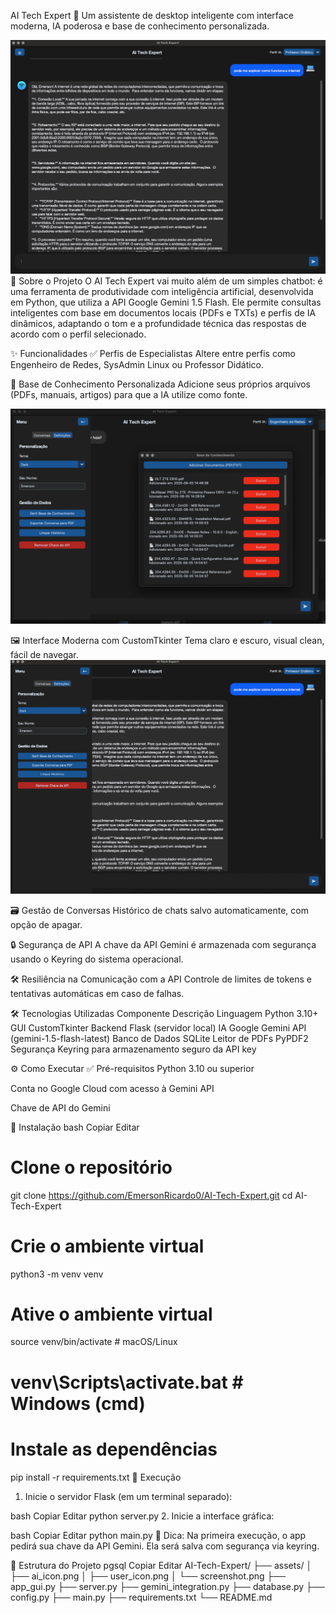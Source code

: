AI Tech Expert 🤖
Um assistente de desktop inteligente com interface moderna, IA poderosa e base de conhecimento personalizada.

<img src="assets/1.png" alt="Screenshot do AI Tech Expert" width="600"/>
🚀 Sobre o Projeto
O AI Tech Expert vai muito além de um simples chatbot: é uma ferramenta de produtividade com inteligência artificial, desenvolvida em Python, que utiliza a API Google Gemini 1.5 Flash. Ele permite consultas inteligentes com base em documentos locais (PDFs e TXTs) e perfis de IA dinâmicos, adaptando o tom e a profundidade técnica das respostas de acordo com o perfil selecionado.

✨ Funcionalidades
✅ Perfis de Especialistas
Altere entre perfis como Engenheiro de Redes, SysAdmin Linux ou Professor Didático.

📂 Base de Conhecimento Personalizada
Adicione seus próprios arquivos (PDFs, manuais, artigos) para que a IA utilize como fonte.

<img src="assets/5.png" alt="Screenshot do AI Tech Expert" width="600"/>

🖼️ Interface Moderna com CustomTkinter
Tema claro e escuro, visual clean, fácil de navegar.
<img src="assets/2.png" alt="Screenshot do AI Tech Expert" width="600"/>

🗃️ Gestão de Conversas
Histórico de chats salvo automaticamente, com opção de apagar.

🔒 Segurança de API
A chave da API Gemini é armazenada com segurança usando o Keyring do sistema operacional.

🛠️ Resiliência na Comunicação com a API
Controle de limites de tokens e tentativas automáticas em caso de falhas.

🛠️ Tecnologias Utilizadas
Componente	Descrição
Linguagem	Python 3.10+
GUI	CustomTkinter
Backend	Flask (servidor local)
IA	Google Gemini API (gemini-1.5-flash-latest)
Banco de Dados	SQLite
Leitor de PDFs	PyPDF2
Segurança	Keyring para armazenamento seguro da API key

⚙️ Como Executar
✅ Pré-requisitos
Python 3.10 ou superior

Conta no Google Cloud com acesso à Gemini API

Chave de API do Gemini

🧰 Instalação
bash
Copiar
Editar
# Clone o repositório
git clone https://github.com/EmersonRicardo0/AI-Tech-Expert.git
cd AI-Tech-Expert

# Crie o ambiente virtual
python3 -m venv venv

# Ative o ambiente virtual
source venv/bin/activate      # macOS/Linux
# venv\Scripts\activate.bat   # Windows (cmd)

# Instale as dependências
pip install -r requirements.txt
🚀 Execução
1. Inicie o servidor Flask (em um terminal separado):

bash
Copiar
Editar
python server.py
2. Inicie a interface gráfica:

bash
Copiar
Editar
python main.py
🧠 Dica: Na primeira execução, o app pedirá sua chave da API Gemini. Ela será salva com segurança via keyring.

📂 Estrutura do Projeto
pgsql
Copiar
Editar
AI-Tech-Expert/
├── assets/
│   ├── ai_icon.png
│   ├── user_icon.png
│   └── screenshot.png
├── app_gui.py
├── server.py
├── gemini_integration.py
├── database.py
├── config.py
├── main.py
├── requirements.txt
└── README.md
